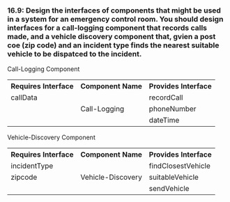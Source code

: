 <h3>16.9: Design the interfaces of components that might be used in a system for an emergency control room. You should design interfaces for a call-logging component that records calls made, and a vehicle discovery component that, gvien a post coe (zip code) and an incident type finds the nearest suitable vehicle to be dispatced to the incident.</h3>
<p>Call-Logging Component</p>
<table>
  <tr>
    <th>Requires Interface</th>
    <th>Component Name</th>
    <th>Provides Interface</th>
  </tr>
  <tr>
    <td>callData</td>
    <td></td>
    <td>recordCall</td>
  </tr>
  <tr>
    <td></td>
    <td>Call-Logging</td>
    <td>phoneNumber</td>
  </tr>
  <tr>
    <td></td>
    <td></td>
    <td>dateTime</td>
  </tr>
</table>

<p>Vehicle-Discovery Component</p>
<table>
  <tr>
    <th>Requires Interface</th>
    <th>Component Name</th>
    <th>Provides Interface</th>
  </tr>
  <tr>
    <td>incidentType</td>
    <td></td>
    <td>findClosestVehicle</td>

  </tr>
  <tr>
    <td>zipcode</td>
    <td>Vehicle-Discovery</td>
    <td>suitableVehicle</td>
  </tr>
  <tr>
    <td></td>
    <td></td>
    <td>sendVehicle</td>
  </tr>
</table>
